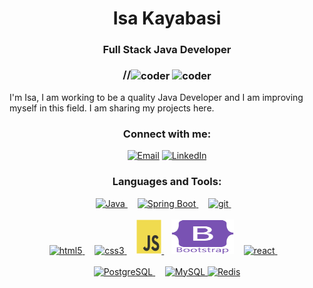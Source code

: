 <h1 align="center">Isa Kayabasi</h1>
<h3 align="center">Full Stack Java Developer
<br>
<br>
//<img align="center" src="https://cdn-icons-png.flaticon.com/512/2621/2621217.png" alt="coder" height="100" width="100" /></a>
<img align="center" src="[https://www.vectorlogo.zone/util/preview.html?image=/logos/java/java-vertical.svg](https://www.pikpng.com/pngvi/iRbRmhJ_java-png-icon-clipart/)" alt="coder" height="100" width="100" /></a>

</h3>

   I'm Isa, I am working to be a quality Java Developer and I am improving myself in this field. I am sharing my projects here.
<h3 align="center">Connect with me:</h3>

<p align="center"><a href="mailto:ISAKAYABASI30@gmail.com"><img alt="Email" src="https://img.shields.io/badge/Email-ISAKAYABASI30@gmail.com-blue?style=flat&logo=gmail"></a>
<a href="https://www.linkedin.com/in/isa-kayabasi-972951231/" target="_blank"><img alt="LinkedIn" src="https://img.shields.io/badge/LinkedIn-@isakayabasi-blue?style=flat&logo=linkedin"></a>
</p>



<h3 align="center">Languages and Tools:</h3>

<p align="center"> <a href="https://getbootstrap.com" target="_blank" rel="noreferrer"> 
    <a href="https://www.w3schools.com/cs/" target="_blank" rel="noreferrer"> <img src="https://www.vectorlogo.zone/logos/java/java-vertical.svg" alt="Java" width="50" height="55"/> </a>  
	&nbsp;&nbsp;&nbsp;
    <a href="https://spring.io/" target="_blank" rel="noreferrer"> <img src="https://www.vectorlogo.zone/logos/springio/springio-ar21.svg" alt="Spring Boot" width="100" height="55"/> </a>  
	&nbsp;&nbsp;&nbsp;
    <a href="https://git-scm.com/" target="_blank" rel="noreferrer"> <img src="https://www.vectorlogo.zone/logos/git-scm/git-scm-ar21.svg" alt="git" width="100" height="55"/> </a>  
	&nbsp;&nbsp;&nbsp;
	<br><br>
    <a href="https://www.w3.org/html/" target="_blank" rel="noreferrer"> <img src="https://www.vectorlogo.zone/logos/w3_html5/w3_html5-ar21.svg" alt="html5" width="100" height="55"/> </a>
	&nbsp;&nbsp;&nbsp;
	<a href="https://www.w3schools.com/css/" target="_blank" rel="noreferrer"> <img src="https://www.vectorlogo.zone/logos/w3_css/w3_css-ar21.svg" alt="css3" width="100" height="55"/> </a>  
	&nbsp;&nbsp;&nbsp;
    <a href="https://developer.mozilla.org/en-US/docs/Web/JavaScript" target="_blank" rel="noreferrer"> <img src="https://raw.githubusercontent.com/devicons/devicon/master/icons/javascript/javascript-original.svg" alt="javascript" width="40" height="55"/> </a>  
	&nbsp;&nbsp;
	<img src="https://raw.githubusercontent.com/devicons/devicon/master/icons/bootstrap/bootstrap-plain-wordmark.svg" alt="bootstrap" width="100" height="55"/> </a> 
	&nbsp;&nbsp;
    <a href="https://reactjs.org/" target="_blank" rel="noreferrer"> <img src="https://www.vectorlogo.zone/logos/reactjs/reactjs-ar21.svg" alt="react" width="100" height="55"/> </a>  
	&nbsp;&nbsp;&nbsp;
	<br><br>
    <a href="https://www.postgresql.org/about/" target="_blank" rel="noreferrer"> <img src="https://www.vectorlogo.zone/logos/postgresql/postgresql-icon.svg" alt="PostgreSQL" width="55" height="55"/> </a>
    &nbsp;&nbsp;&nbsp;
    <a href="https://dev.mysql.com/doc/" target="_blank" rel="noreferrer"> <img src="https://www.vectorlogo.zone/logos/mysql/mysql-official.svg" alt="MySQL" width="75" height="55"/> </a>
	<a href="https://redis.io/" target="_blank" rel="noreferrer"> <img src="https://www.vectorlogo.zone/logos/redis/redis-icon.svg" alt="Redis" width="75" height="55"/> </a>
    </p>


